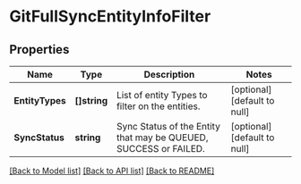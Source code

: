 # GitFullSyncEntityInfoFilter

## Properties
Name | Type | Description | Notes
------------ | ------------- | ------------- | -------------
**EntityTypes** | **[]string** | List of entity Types to filter on the entities. | [optional] [default to null]
**SyncStatus** | **string** | Sync Status of the Entity that may be QUEUED, SUCCESS or FAILED. | [optional] [default to null]

[[Back to Model list]](../README.md#documentation-for-models) [[Back to API list]](../README.md#documentation-for-api-endpoints) [[Back to README]](../README.md)

